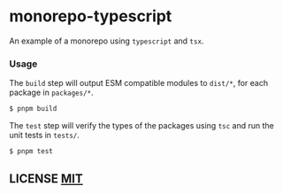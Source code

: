 # monorepo-typescript
An example of a monorepo using `typescript` and `tsx`.

### Usage
The `build` step will output ESM compatible modules to `dist/*`, for each package in `packages/*`.

```bash
$ pnpm build
```

The `test` step will verify the types of the packages using `tsc` and run the unit tests in `tests/`.

```bash
$ pnpm test
```

## LICENSE [MIT](LICENSE)
